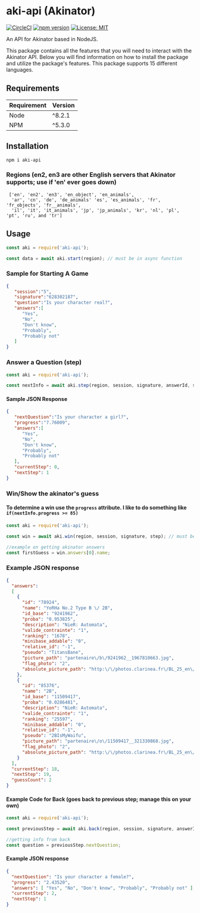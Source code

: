 # aki-api (Akinator)
[![CircleCI](https://circleci.com/gh/jgoralcz/aki-api/tree/master.svg?style=svg)](https://circleci.com/gh/jgoralcz/aki-api/tree/master)
[![npm version](https://badge.fury.io/js/aki-api.svg)](https://www.npmjs.com/package/aki-api)
[![License: MIT](https://img.shields.io/badge/License-MIT-blue.svg)](https://opensource.org/licenses/MIT)

An API for Akinator based in NodeJS.

This package contains all the features that you will need to interact with the Akinator API.
Below you will find information on how to install the package and utilize the package's features.
This package supports 15 different languages.

## Requirements
| Requirement | Version |
| ---|---|
| Node | ^8.2.1 |
| NPM | ^5.3.0 |


## Installation

``npm i aki-api``

### Regions (en2, en3 are other English servers that Akinator supports; use if 'en' ever goes down)
```
 ['en', 'en2', 'en3', 'en_object', 'en_animals',
  'ar', 'cn', 'de', 'de_animals' 'es', 'es_animals', 'fr', 'fr_objects', 'fr__animals',
  'il', 'it', 'it_animals', 'jp', 'jp_animals', 'kr', 'nl', 'pl', 'pt', 'ru', and 'tr']
```


## Usage

```js
const aki = require('aki-api');

const data = await aki.start(region); // must be in async function
```

### Sample for Starting A Game

```json
{  
   "session":"5",
   "signature":"628302187",
   "question":"Is your character real?",
   "answers":[  
      "Yes",
      "No",
      "Don't know",
      "Probably",
      "Probably not"
   ]
}
```


### Answer a Question (step)
```js
const aki = require('aki-api');

const nextInfo = await aki.step(region, session, signature, answerId, step); // must be in async function
```

#### Sample JSON Response

```json
{  
   "nextQuestion":"Is your character a girl?",
   "progress":"7.76009",
   "answers":[  
      "Yes",
      "No",
      "Don't know",
      "Probably",
      "Probably not"
   ],
   "currentStep": 0,
   "nextStep": 1
}
```

### Win/Show the akinator's guess
#### To determine a win use the `progress` attribute. I like to do something like `if(nextInfo.progress >= 85)`

```js
const aki = require('aki-api');

const win = await aki.win(region, session, signature, step); // must be in async function

//example on getting akinator answers
const firstGuess = win.answers[0].name;
```

### Example JSON response

```json
{
  "answers": 
  [
    {
      "id": "78924",
      "name": "YoRHa No.2 Type B \/ 2B",
      "id_base": "9241962",
      "proba": "0.953825",
      "description": "NieR: Automata",
      "valide_contrainte": "1",
      "ranking": "1678",
      "minibase_addable": "0",
      "relative_id": "-1",
      "pseudo": "TitansBane",
      "picture_path": "partenaire\/b\/9241962__1967810663.jpg",
      "flag_photo": "2",
      "absolute_picture_path": "http:\/\/photos.clarinea.fr\/BL_25_en\/600\/partenaire\/b\/9241962__1967810663.jpg"
    },
    {
      "id": "85376",
      "name": "2B",
      "id_base": "11509417",
      "proba": "0.0286481",
      "description": "NieR: Automata",
      "valide_contrainte": "1",
      "ranking": "25597",
      "minibase_addable": "0",
      "relative_id": "-1",
      "pseudo": "2BIsMyWaifu",
      "picture_path": "partenaire\/o\/11509417__321330868.jpg",
      "flag_photo": "2",
      "absolute_picture_path": "http:\/\/photos.clarinea.fr\/BL_25_en\/partenaire\/o\/11509417__321330868.jpg"
    }
  ],
  "currentStep": 18,
  "nextStep": 19,
  "guessCount": 2
}
```

#### Example Code for Back (goes back to previous step; manage this on your own)

```js
const aki = require('aki-api');

const previousStep = await aki.back(region, session, signature, answerId, step); // must be in async function

//getting info from back
const question = previousStep.nextQuestion;
```

#### Example JSON response

```json
{
  "nextQuestion": "Is your character a female?",
  "progress": "2.43520",
  "answers": [ "Yes", "No", "Don't know", "Probably", "Probably not" ],
  "currentStep": 2,
  "nextStep": 1 
}
```

